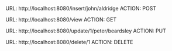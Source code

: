 URL: http://localhost:8080/insert/john/aldridge
ACTION: POST

URL: http://localhost:8080/view
ACTION: GET

URL: http://localhost:8080/update/1/peter/beardsley
ACTION: PUT

URL: http://localhost:8080/delete/1
ACTION: DELETE